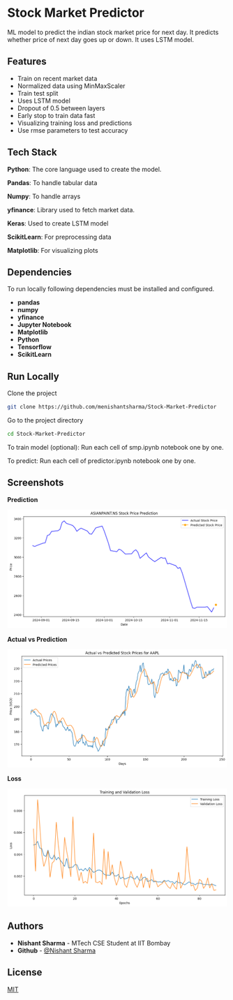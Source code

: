 
# Stock Market Predictor

ML model to predict the indian stock market price for next day. It predicts whether price of next day goes up or down. It uses LSTM model.
## Features

- Train on recent market data
- Normalized data using MinMaxScaler
- Train test split
- Uses LSTM model 
- Dropout of 0.5 between layers
- Early stop to train data fast
- Visualizing training loss and predictions
- Use rmse parameters to test accuracy
## Tech Stack

**Python**: The core language used to create the model.

**Pandas**: To handle tabular data

**Numpy**: To handle arrays

**yfinance**: Library used to fetch market data.

**Keras**: Used to create LSTM model

**ScikitLearn**: For preprocessing data

**Matplotlib**: For visualizing plots
## Dependencies

To run locally following dependencies must be installed and configured.

- **pandas**
- **numpy**
- **yfinance**
- **Jupyter Notebook**
- **Matplotlib**
- **Python**
- **Tensorflow** 
- **ScikitLearn**
## Run Locally

Clone the project

```bash
git clone https://github.com/menishantsharma/Stock-Market-Predictor
```

Go to the project directory

```bash
cd Stock-Market-Predictor
```

To train model (optional): Run each cell of smp.ipynb notebook one by one.

To predict: Run each cell of predictor.ipynb notebook one by one.

## Screenshots

**Prediction**

![Prediction](assets/prediction.png)

**Actual vs Prediction**

![Actual_vs_Prediction](assets/actual_vs_predicted.png)

**Loss**

![Loss](assets/loss.png)
## Authors

- **Nishant Sharma** - MTech CSE Student at IIT Bombay
- **Github** - [@Nishant Sharma](https://github.com/menishantsharma)


## License

[MIT](https://choosealicense.com/licenses/mit/)

